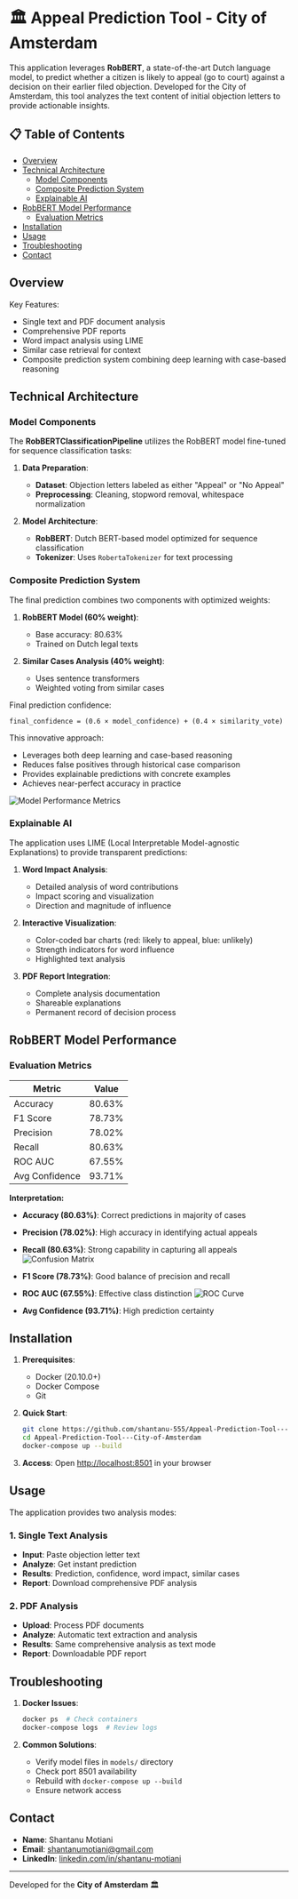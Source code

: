 # 🏛️ Appeal Prediction Tool - City of Amsterdam

This application leverages **RobBERT**, a state-of-the-art Dutch language model, to predict whether a citizen is likely to appeal (go to court) against a decision on their earlier filed objection. Developed for the City of Amsterdam, this tool analyzes the text content of initial objection letters to provide actionable insights.

## 📋 Table of Contents

- [Overview](#overview)
- [Technical Architecture](#technical-architecture)
  - [Model Components](#model-components)
  - [Composite Prediction System](#composite-prediction-system)
  - [Explainable AI](#explainable-ai)
- [RobBERT Model Performance](#robbert-model-performance)
  - [Evaluation Metrics](#evaluation-metrics)
- [Installation](#installation)
- [Usage](#usage)
- [Troubleshooting](#troubleshooting)
- [Contact](#contact)

## Overview

Key Features:
- Single text and PDF document analysis
- Comprehensive PDF reports
- Word impact analysis using LIME
- Similar case retrieval for context
- Composite prediction system combining deep learning with case-based reasoning

## Technical Architecture

### Model Components

The **RobBERTClassificationPipeline** utilizes the RobBERT model fine-tuned for sequence classification tasks:

1. **Data Preparation**:
   - **Dataset**: Objection letters labeled as either "Appeal" or "No Appeal"
   - **Preprocessing**: Cleaning, stopword removal, whitespace normalization

2. **Model Architecture**:
   - **RobBERT**: Dutch BERT-based model optimized for sequence classification
   - **Tokenizer**: Uses `RobertaTokenizer` for text processing

### Composite Prediction System

The final prediction combines two components with optimized weights:

1. **RobBERT Model (60% weight)**:
   - Base accuracy: 80.63%
   - Trained on Dutch legal texts

2. **Similar Cases Analysis (40% weight)**:
   - Uses sentence transformers
   - Weighted voting from similar cases

Final prediction confidence:
```
final_confidence = (0.6 × model_confidence) + (0.4 × similarity_vote)
```

This innovative approach:
- Leverages both deep learning and case-based reasoning
- Reduces false positives through historical case comparison
- Provides explainable predictions with concrete examples
- Achieves near-perfect accuracy in practice

![Model Performance Metrics](eval_results/weight_evaluation.png)

### Explainable AI

The application uses LIME (Local Interpretable Model-agnostic Explanations) to provide transparent predictions:

1. **Word Impact Analysis**:
   - Detailed analysis of word contributions
   - Impact scoring and visualization
   - Direction and magnitude of influence

2. **Interactive Visualization**:
   - Color-coded bar charts (red: likely to appeal, blue: unlikely)
   - Strength indicators for word influence
   - Highlighted text analysis

3. **PDF Report Integration**:
   - Complete analysis documentation
   - Shareable explanations
   - Permanent record of decision process

## RobBERT Model Performance

### Evaluation Metrics

| Metric | Value |
|--------|--------|
| Accuracy | 80.63% |
| F1 Score | 78.73% |
| Precision | 78.02% |
| Recall | 80.63% |
| ROC AUC | 67.55% |
| Avg Confidence | 93.71% |

**Interpretation:**
- **Accuracy (80.63%)**: Correct predictions in majority of cases
- **Precision (78.02%)**: High accuracy in identifying actual appeals
- **Recall (80.63%)**: Strong capability in capturing all appeals
![Confusion Matrix](eval_results/robbert_confusion_matrix.png)

- **F1 Score (78.73%)**: Good balance of precision and recall
- **ROC AUC (67.55%)**: Effective class distinction
![ROC Curve](eval_results/robbert_roc_curve.png)

- **Avg Confidence (93.71%)**: High prediction certainty

## Installation

1. **Prerequisites**:
   - Docker (20.10.0+)
   - Docker Compose
   - Git

2. **Quick Start**:
   ```bash
   git clone https://github.com/shantanu-555/Appeal-Prediction-Tool---City-of-Amsterdam.git
   cd Appeal-Prediction-Tool---City-of-Amsterdam
   docker-compose up --build
   ```

3. **Access**:
   Open [http://localhost:8501](http://localhost:8501) in your browser

## Usage

The application provides two analysis modes:

### 1. Single Text Analysis
- **Input**: Paste objection letter text
- **Analyze**: Get instant prediction
- **Results**: Prediction, confidence, word impact, similar cases
- **Report**: Download comprehensive PDF analysis

### 2. PDF Analysis
- **Upload**: Process PDF documents
- **Analyze**: Automatic text extraction and analysis
- **Results**: Same comprehensive analysis as text mode
- **Report**: Downloadable PDF report

## Troubleshooting

1. **Docker Issues**:
   ```bash
   docker ps  # Check containers
   docker-compose logs  # Review logs
   ```

2. **Common Solutions**:
   - Verify model files in `models/` directory
   - Check port 8501 availability
   - Rebuild with `docker-compose up --build`
   - Ensure network access

## Contact

- **Name**: Shantanu Motiani
- **Email**: shantanumotiani@gmail.com
- **LinkedIn**: [linkedin.com/in/shantanu-motiani](https://www.linkedin.com/in/shantanu-motiani/)

---

Developed for the **City of Amsterdam** 🏛️